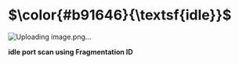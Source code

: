 $\color{#b91646}{\textsf{idle}}$
=================================

![Uploading image.png…]()

**idle port scan using Fragmentation ID**
